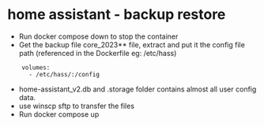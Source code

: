 # home assistant - backup restore

- Run docker compose down to stop the container
- Get the backup file core_2023** file, extract and put it the config file path (referenced in the Dockerfile eg: /etc/hass)
```
    volumes:
      - /etc/hass/:/config
```
- home-assistant_v2.db and .storage folder contains almost all user config data.
- use winscp sftp to transfer the files
- Run docker compose up
